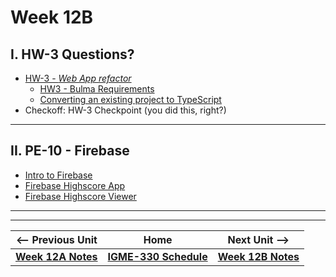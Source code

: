 # Week 12B

## I. HW-3 Questions?

- [HW-3 - *Web App refactor*](../hw/hw-3.md)
  - [HW3 - Bulma Requirements](../hw/hw3-bulma-requirements.md)
  - [Converting an existing project to TypeScript](../hw/hw3-typescript-notes.md)
- Checkoff: HW-3 Checkpoint (you did this, right?)

---

## II. PE-10 - Firebase
- [Intro to Firebase](https://github.com/tonethar/IGME-330-Master/blob/master/notes/firebase-1.md)
- [Firebase Highscore App](https://github.com/tonethar/IGME-330-Master/blob/master/notes/firebase-2.md)
- [Firebase Highscore Viewer](https://github.com/tonethar/IGME-330-Master/blob/master/notes/firebase-3.md)

---
---

| <-- Previous Unit | Home | Next Unit -->
| --- | --- | --- 
| [**Week 12A Notes**](12A.md)  |  [**IGME-330 Schedule**](../schedule.md) | [**Week 12B Notes**](13A.md)
